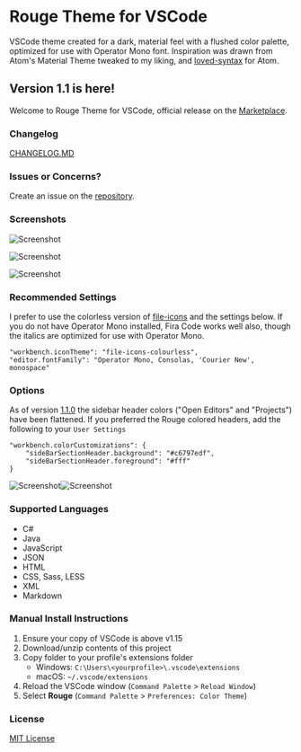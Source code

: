 # Rouge Theme for VSCode
VSCode theme created for a dark, material feel with a flushed color palette, optimized for use with Operator Mono font. 
Inspiration was drawn from Atom's Material Theme tweaked to my liking, and [loved-syntax](https://github.com/DanielPintilei/atom-loved-syntax) for Atom.

## Version 1.1 is here!
Welcome to Rouge Theme for VSCode, official release on the [Marketplace](https://marketplace.visualstudio.com/items?itemName=josef.rouge-theme).

### Changelog
[CHANGELOG.MD](./CHANGELOG.MD)

### Issues or Concerns?
Create an issue on the [repository](https://github.com/josefaidt/rouge-theme/issues).

### Screenshots
![Screenshot](https://raw.githubusercontent.com/josefaidt/rouge-theme/master/img/screenshot01.png)

![Screenshot](https://raw.githubusercontent.com/josefaidt/rouge-theme/master/img/screenshot02.png)

![Screenshot](https://raw.githubusercontent.com/josefaidt/rouge-theme/master/img/screenshot03.png)

### Recommended Settings
I prefer to use the colorless version of [file-icons](https://marketplace.visualstudio.com/items?itemName=file-icons.file-icons) and the settings below. If you do not have Operator Mono installed, Fira Code works well also, though the italics are optimized for use with Operator Mono.

	
	"workbench.iconTheme": "file-icons-colourless",
	"editor.fontFamily": "Operator Mono, Consolas, 'Courier New', monospace"
		

### Options
As of version [1.1.0](CHANGELOG.MD#[1.1.0]) the sidebar header colors ("Open Editors" and "Projects") have been flattened. If you preferred the Rouge colored headers, add the following to your `User Settings`

	
	"workbench.colorCustomizations": {
		"sideBarSectionHeader.background": "#c6797edf",
		"sideBarSectionHeader.foreground": "#fff"
	}
	

![Screenshot](https://raw.githubusercontent.com/josefaidt/rouge-theme/master/img/screenshot04b.png)![Screenshot](https://raw.githubusercontent.com/josefaidt/rouge-theme/master/img/screenshot04a.png)

### Supported Languages
- C#
- Java
- JavaScript
- JSON
- HTML
- CSS, Sass, LESS
- XML
- Markdown

### Manual Install Instructions
1. Ensure your copy of VSCode is above v1.15
2. Download/unzip contents of this project
3. Copy folder to your profile's extensions folder
	- Windows:  `C:\Users\<yourprofile>\.vscode\extensions`
	- macOS:    `~/.vscode/extensions`
4. Reload the VSCode window (`Command Palette` > `Reload Window`)
5. Select **Rouge** (`Command Palette` > `Preferences: Color Theme`)


### License
[MIT License](./LICENSE)
